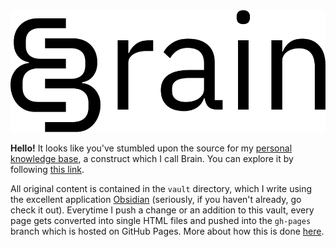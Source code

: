 <div align="center"><img src="brain.svg"></div>

**Hello!** It looks like you've stumbled upon the source for my [personal knowledge base](https://en.wikipedia.org/wiki/Personal_knowledge_base), a construct which I call Brain. You can explore it by following [this link](https://www.kmaasrud.com/brain).

All original content is contained in the `vault` directory, which I write using the excellent application [Obsidian](https://obsidian.md/) (seriously, if you haven't already, go check it out). Everytime I push a change or an addition to this vault, every page gets converted into single HTML files and pushed into the `gh-pages` branch which is hosted on GitHub Pages. More about how this is done [here](https://www.github.com/kmaasrud/obsidian-html).